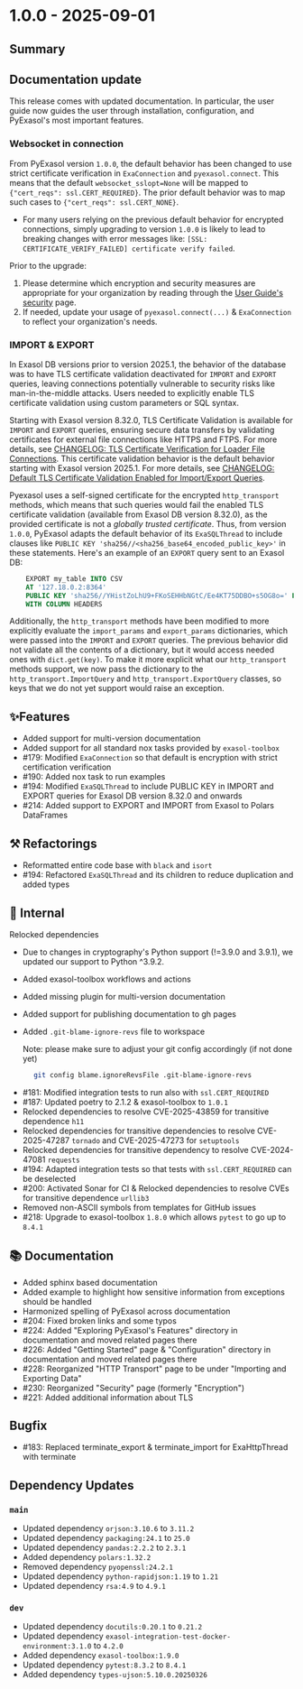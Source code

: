 # 1.0.0 - 2025-09-01

## Summary

## Documentation update

This release comes with updated documentation. In particular, the user guide now guides
the user through installation, configuration, and PyExasol's most important features.

### Websocket in connection

From PyExasol version `1.0.0`, the default behavior has been changed to use strict
certificate verification in `ExaConnection` and `pyexasol.connect`. This means that
the default `websocket_sslopt=None` will be mapped to
`{"cert_reqs": ssl.CERT_REQUIRED}`. The prior default behavior was to map such cases
to `{"cert_reqs": ssl.CERT_NONE}`.

* For many users relying on the previous default behavior for encrypted connections,
simply upgrading to version `1.0.0` is likely to lead to breaking changes with error
messages like: `[SSL: CERTIFICATE_VERIFY_FAILED] certificate verify failed`.

Prior to the upgrade:
1. Please determine which encryption and security measures are appropriate for your
organization by reading through the [User Guide's security](https://exasol.github.io/pyexasol/master/user_guide/configuration/security.html) page.
2. If needed, update your usage of `pyexasol.connect(...)` & `ExaConnection` to
reflect your organization's needs.

### IMPORT & EXPORT

In Exasol DB versions prior to version 2025.1, the behavior of the database
was to have TLS certificate validation deactivated for `IMPORT` and `EXPORT`
queries, leaving connections potentially vulnerable to security risks like
man-in-the-middle attacks. Users needed to explicitly enable TLS certificate
validation using custom parameters or SQL syntax.

Starting with Exasol version 8.32.0, TLS Certificate Validation is available for `IMPORT` and `EXPORT` queries, ensuring secure data transfers
by validating certificates for external file connections like HTTPS and
FTPS. For more details, see
[CHANGELOG: TLS Certificate Verification for Loader File Connections](https://exasol.my.site.com/s/article/Changelog-content-16273). This
certificate validation behavior is the default behavior starting with Exasol version
2025.1. For more details, see [CHANGELOG: Default TLS Certificate Validation Enabled for Import/Export Queries](https://exasol.my.site.com/s/article/Changelog-content-25090).

Pyexasol uses a self-signed certificate for the encrypted `http_transport`
methods, which means that such queries would fail the enabled TLS certificate
validation (available from Exasol DB version 8.32.0), as the provided
certificate is not a *globally trusted certificate*.  Thus, from version
`1.0.0`, PyExasol adapts the default behavior of its `ExaSQLThread` to include
clauses like `PUBLIC KEY 'sha256//<sha256_base64_encoded_public_key>'` in
these statements. Here's an example of an `EXPORT` query sent to an Exasol DB:

```sql
    EXPORT my_table INTO CSV
    AT '127.18.0.2:8364'
    PUBLIC KEY 'sha256//YHistZoLhU9+FKoSEHHbNGtC/Ee4KT75DDBO+s5OG8o=' FILE '000.gz'
    WITH COLUMN HEADERS
```

Additionally, the `http_transport` methods have been modified to more explicitly evaluate the
`import_params` and `export_params` dictionaries, which were passed into the `IMPORT` and `EXPORT` queries.
The previous behavior did not validate all the contents of a dictionary, but it would access needed ones with `dict.get(key)`.
To make it more explicit what our `http_transport` methods support, we now pass the
dictionary to the `http_transport.ImportQuery` and `http_transport.ExportQuery` classes, so keys that we do not yet support would raise an exception.

## ✨Features

* Added support for multi-version documentation
* Added support for all standard nox tasks provided by `exasol-toolbox`
* #179: Modified `ExaConnection` so that default is encryption with strict certification verification
* #190: Added nox task to run examples
* #194: Modified `ExaSQLThread` to include PUBLIC KEY in IMPORT and EXPORT queries for Exasol DB version 8.32.0 and onwards
* #214: Added support to EXPORT and IMPORT from Exasol to Polars DataFrames

## ⚒️ Refactorings

* Reformatted entire code base with `black` and `isort`
* #194: Refactored `ExaSQLThread` and its children to reduce duplication and added types

## 🔩 Internal

Relocked dependencies
  * Due to changes in cryptography's Python support (!=3.9.0 and 3.9.1), we updated our support to Python ^3.9.2.
* Added exasol-toolbox workflows and actions
* Added missing plugin for multi-version documentation
* Added support for publishing documentation to gh pages
* Added `.git-blame-ignore-revs` file to workspace

    Note: please make sure to adjust your git config accordingly (if not done yet)

```bash
      git config blame.ignoreRevsFile .git-blame-ignore-revs
```

* #181: Modified integration tests to run also with `ssl.CERT_REQUIRED`
* #187: Updated poetry to 2.1.2 & exasol-toolbox to `1.0.1`
* Relocked dependencies to resolve CVE-2025-43859 for transitive dependence `h11`
* Relocked dependencies for transitive dependencies to resolve CVE-2025-47287 `tornado` and CVE-2025-47273 for `setuptools`
* Relocked dependencies for transitive dependency to resolve CVE-2024-47081  `requests`
* #194: Adapted integration tests so that tests with `ssl.CERT_REQUIRED` can be deselected
* #200: Activated Sonar for CI & Relocked dependencies to resolve CVEs for transitive dependence `urllib3`
* Removed non-ASCII symbols from templates for GitHub issues
* #218: Upgrade to exasol-toolbox `1.8.0` which allows `pytest` to go up to `8.4.1`

## 📚 Documentation

* Added sphinx based documentation
* Added example to highlight how sensitive information from exceptions should be handled
* Harmonized spelling of PyExasol across documentation
* #204: Fixed broken links and some typos
* #224: Added "Exploring PyExasol's Features" directory in documentation and moved related pages there
* #226: Added "Getting Started" page & "Configuration" directory in documentation and moved related pages there
* #228: Reorganized "HTTP Transport" page to be under "Importing and Exporting Data"
* #230: Reorganized "Security" page (formerly "Encryption")
* #221: Added additional information about TLS

## Bugfix

* #183: Replaced terminate_export & terminate_import for ExaHttpThread with terminate

## Dependency Updates

### `main`
* Updated dependency `orjson:3.10.6` to `3.11.2`
* Updated dependency `packaging:24.1` to `25.0`
* Updated dependency `pandas:2.2.2` to `2.3.1`
* Added dependency `polars:1.32.2`
* Removed dependency `pyopenssl:24.2.1`
* Updated dependency `python-rapidjson:1.19` to `1.21`
* Updated dependency `rsa:4.9` to `4.9.1`

### `dev`
* Updated dependency `docutils:0.20.1` to `0.21.2`
* Updated dependency `exasol-integration-test-docker-environment:3.1.0` to `4.2.0`
* Added dependency `exasol-toolbox:1.9.0`
* Updated dependency `pytest:8.3.2` to `8.4.1`
* Added dependency `types-ujson:5.10.0.20250326`
